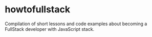 # howtofullstack
Compilation of short lessons and code examples about becoming a FullStack developer with JavaScript stack.
